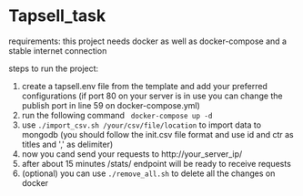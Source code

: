 # Tapsell_task
requirements: this project needs docker as well as docker-compose and a stable internet connection

steps to run the project:
1. create a tapsell.env file from the template and add your preferred configurations (if port 80 on your server is in use you can change the publish port in line 59 on docker-compose.yml)
2. run the following command ` docker-compose up -d`
3. use `./import_csv.sh /your/csv/file/location` to import data to mongodb (you should follow the init.csv file format and use id and ctr as titles and ',' as delimiter)
4. now you cand send your requests to http://your_server_ip/
5. after about 15 minutes /stats/ endpoint will be ready to receive requests
6. (optional) you can use `./remove_all.sh` to delete all the changes on docker